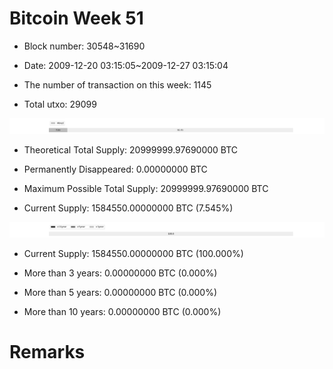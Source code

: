 # Bitcoin Week 51

- Block number: 30548~31690

- Date: 2009-12-20 03:15:05~2009-12-27 03:15:04

- The number of transaction on this week: 1145

- Total utxo: 29099

![](../images/mined_week51.png)

- Theoretical Total Supply: 20999999.97690000 BTC

- Permanently Disappeared: 0.00000000 BTC

- Maximum Possible Total Supply: 20999999.97690000 BTC

- Current Supply: 1584550.00000000 BTC (7.545%)

![](../images/year_week51.png)


- Current Supply: 1584550.00000000 BTC (100.000%)

- More than 3 years: 0.00000000 BTC (0.000%)

- More than 5 years: 0.00000000 BTC (0.000%)

- More than 10 years: 0.00000000 BTC (0.000%)

# Remarks

